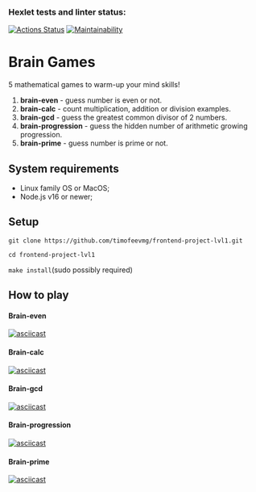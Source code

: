 ### Hexlet tests and linter status:
[![Actions Status](https://github.com/timofeevmg/frontend-project-lvl1/workflows/hexlet-check/badge.svg)](https://github.com/timofeevmg/frontend-project-lvl1/actions)
[![Maintainability](https://api.codeclimate.com/v1/badges/53c74474840b918f2193/maintainability)](https://codeclimate.com/github/timofeevmg/frontend-project-lvl1/maintainability)

# Brain Games

5 mathematical games to warm-up your mind skills!

1. **brain-even** - guess number is even or not.
2. **brain-calc** - count multiplication, addition or division examples.
3. **brain-gcd** - guess the greatest common divisor of 2 numbers.
4. **brain-progression** - guess the hidden number of arithmetic growing progression.
5. **brain-prime** - guess number is prime or not.

## System requirements

- Linux family OS or MacOS;
- Node.js v16 or newer;

## Setup
````git clone https://github.com/timofeevmg/frontend-project-lvl1.git````

````cd frontend-project-lvl1````

````make install````(sudo possibly required)

## How to play

#### Brain-even
[![asciicast](https://asciinema.org/a/512634.svg)](https://asciinema.org/a/512634)

#### Brain-calc
[![asciicast](https://asciinema.org/a/514718.svg)](https://asciinema.org/a/514718)

#### Brain-gcd
[![asciicast](https://asciinema.org/a/514734.svg)](https://asciinema.org/a/514734)

#### Brain-progression
[![asciicast](https://asciinema.org/a/514911.svg)](https://asciinema.org/a/514911)

#### Brain-prime
[![asciicast](https://asciinema.org/a/514931.svg)](https://asciinema.org/a/514931)
